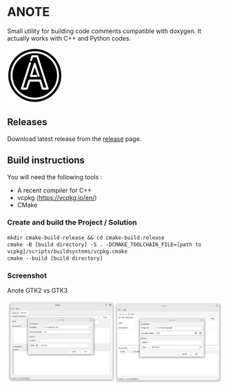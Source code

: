 # ANOTE

Small utility for building code comments compatible with doxygen. It actually works with C++ and Python codes.

![anote logo](art/Anote_icon.png)

## Releases
Download latest release from the [release](https://github.com/lucsch/anote/releases/latest) page.

## Build instructions
You will need the following tools :

- A recent compiler for C++
- vcpkg (https://vcpkg.io/en/)
- CMake

### Create and build the Project / Solution

    mkdir cmake-build-release && cd cmake-build-release
    cmake -B [build directory] -S . -DCMAKE_TOOLCHAIN_FILE=[path to vcpkg]/scripts/buildsystems/vcpkg.cmake 
    cmake --build [build directory]

### Screenshot

Anote GTK2 vs GTK3

![GTK](doc/screenshots/gtk2-vs-gtk3.png)

